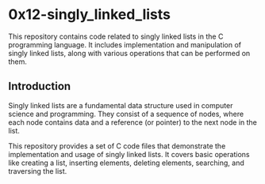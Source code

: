 # 0x12-singly_linked_lists

This repository contains code related to singly linked lists in the C programming language. It includes implementation and manipulation of singly linked lists, along with various operations that can be performed on them.

## Introduction

Singly linked lists are a fundamental data structure used in computer science and programming. They consist of a sequence of nodes, where each node contains data and a reference (or pointer) to the next node in the list.

This repository provides a set of C code files that demonstrate the implementation and usage of singly linked lists. It covers basic operations like creating a list, inserting elements, deleting elements, searching, and traversing the list.
